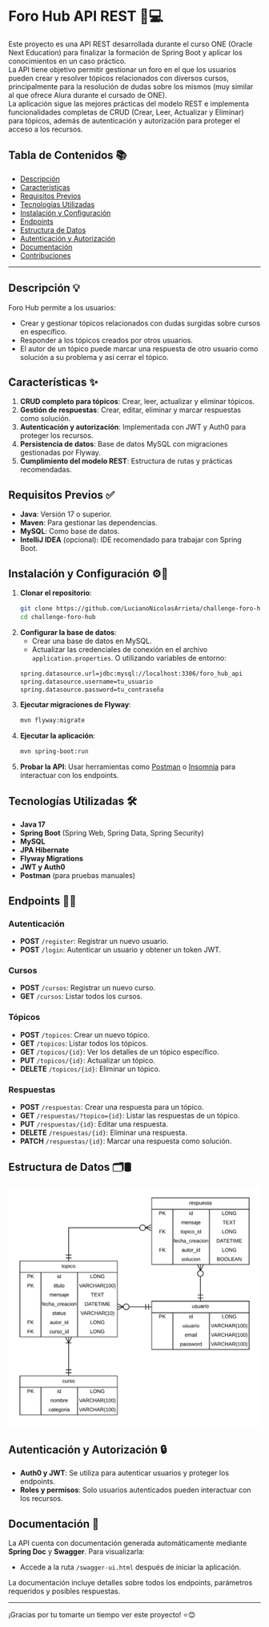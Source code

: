 # Foro Hub API REST 📝💻

Este proyecto es una API REST desarrollada durante el curso ONE (Oracle Next Education) para finalizar la formación de Spring Boot y aplicar los conocimientos en un caso práctico. \
La API tiene objetivo permitir gestionar un foro en el que los usuarios pueden crear y resolver tópicos relacionados con diversos cursos, principalmente para la resolución de dudas sobre los mismos (muy similar al que ofrece Alura durante el cursado de ONE). \
La aplicación sigue las mejores prácticas del modelo REST e implementa funcionalidades completas de CRUD (Crear, Leer, Actualizar y Eliminar) para tópicos, además de autenticación y autorización para proteger el acceso a los recursos.

## Tabla de Contenidos 📚

- [Descripción](#descripción)
- [Características](#características)
- [Requisitos Previos](#requisitos-previos)
- [Tecnologías Utilizadas](#tecnologías-utilizadas)
- [Instalación y Configuración](#instalación-y-configuración)
- [Endpoints](#endpoints)
- [Estructura de Datos](#estructura-de-datos)
- [Autenticación y Autorización](#autenticación-y-autorización)
- [Documentación](#documentación)
- [Contribuciones](#contribuciones)

---

## Descripción 💡

Foro Hub permite a los usuarios:

- Crear y gestionar tópicos relacionados con dudas surgidas sobre cursos en específico.
- Responder a los tópicos creados por otros usuarios.
- El autor de un tópico puede marcar una respuesta de otro usuario como solución a su problema y así cerrar el tópico.

## Características ✨

1. **CRUD completo para tópicos**: Crear, leer, actualizar y eliminar tópicos.
2. **Gestión de respuestas**: Crear, editar, eliminar y marcar respuestas como solución.
3. **Autenticación y autorización**: Implementada con JWT y Auth0 para proteger los recursos.
4. **Persistencia de datos**: Base de datos MySQL con migraciones gestionadas por Flyway.
5. **Cumplimiento del modelo REST**: Estructura de rutas y prácticas recomendadas.

## Requisitos Previos ✅

- **Java**: Versión 17 o superior.
- **Maven**: Para gestionar las dependencias.
- **MySQL**: Como base de datos.
- **IntelliJ IDEA** (opcional): IDE recomendado para trabajar con Spring Boot.

## Instalación y Configuración ⚙️🔧

1. **Clonar el repositorio**:
   ```bash
   git clone https://github.com/LucianoNicolasArrieta/challenge-foro-hub.git
   cd challenge-foro-hub
   ```
2. **Configurar la base de datos**:
   - Crear una base de datos en MySQL. 
   - Actualizar las credenciales de conexión en el archivo `application.properties`. O utilizando variables de entorno:
   ```properties
   spring.datasource.url=jdbc:mysql://localhost:3306/foro_hub_api
   spring.datasource.username=tu_usuario
   spring.datasource.password=tu_contraseña
   ```
3. **Ejecutar migraciones de Flyway**:
   ```bash
   mvn flyway:migrate
   ```
4. **Ejecutar la aplicación**:
   ```bash
   mvn spring-boot:run
   ```
5. **Probar la API**:
   Usar herramientas como [Postman](https://www.postman.com/) o [Insomnia](https://insomnia.rest/) para interactuar con los endpoints.

## Tecnologías Utilizadas 🛠️

- **Java 17**
- **Spring Boot** (Spring Web, Spring Data, Spring Security)
- **MySQL**
- **JPA Hibernate**
- **Flyway Migrations**
- **JWT y Auth0**
- **Postman** (para pruebas manuales)

## Endpoints 🔗📄

### Autenticación

- **POST** `/register`: Registrar un nuevo usuario.
- **POST** `/login`: Autenticar un usuario y obtener un token JWT.

### Cursos

- **POST** `/cursos`: Registrar un nuevo curso.
- **GET** `/cursos`: Listar todos los cursos.

### Tópicos

- **POST** `/topicos`: Crear un nuevo tópico.
- **GET** `/topicos`: Listar todos los tópicos.
- **GET** `/topicos/{id}`: Ver los detalles de un tópico específico.
- **PUT** `/topicos/{id}`: Actualizar un tópico.
- **DELETE** `/topicos/{id}`: Eliminar un tópico.

### Respuestas

- **POST** `/respuestas`: Crear una respuesta para un tópico.
- **GET** `/respuestas/?topico={id}`: Listar las respuestas de un tópico.
- **PUT** `/respuestas/{id}`: Editar una respuesta.
- **DELETE** `/respuestas/{id}`: Eliminar una respuesta.
- **PATCH** `/respuestas/{id}`: Marcar una respuesta como solución.

## Estructura de Datos 🗂️🛢️

![Diagrama entidad-relación de la API REST Foro Hub](assets/der-foro-hub.png)

## Autenticación y Autorización 🔒

- **Auth0 y JWT**: Se utiliza para autenticar usuarios y proteger los endpoints.
- **Roles y permisos**: Solo usuarios autenticados pueden interactuar con los recursos.

## Documentación 📖

La API cuenta con documentación generada automáticamente mediante **Spring Doc** y **Swagger**. Para visualizarla:

- Accede a la ruta `/swagger-ui.html` después de iniciar la aplicación.

La documentación incluye detalles sobre todos los endpoints, parámetros requeridos y posibles respuestas.

---

¡Gracias por tu tomarte un tiempo ver este proyecto! ⭐😊